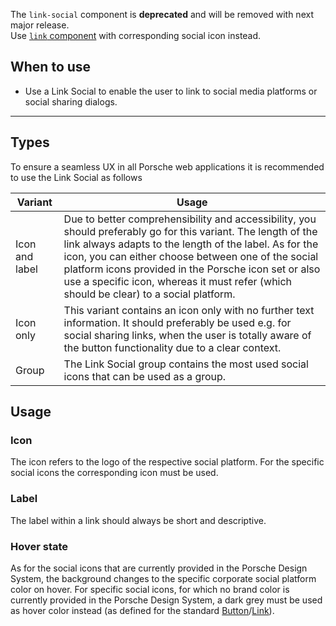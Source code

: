 <ComponentHeading name="Link Social"></ComponentHeading>

<Notification heading="Important note" heading-tag="h2" state="error">
  The <code>link-social</code> component is <strong>deprecated</strong> and will be removed with next major release.<br>
  Use <a href="components/link/examples#link-with-specific-icon"><code>link</code> component</a> with corresponding social icon instead.
</Notification>

<TableOfContents></TableOfContents>

## When to use

- Use a Link Social to enable the user to link to social media platforms or social sharing dialogs.

---

## Types

To ensure a seamless UX in all Porsche web applications it is recommended to use the Link Social as follows

| Variant        | Usage                                                                                                                                                                                                                                                                                                                                                                            |
| -------------- | -------------------------------------------------------------------------------------------------------------------------------------------------------------------------------------------------------------------------------------------------------------------------------------------------------------------------------------------------------------------------------- |
| Icon and label | Due to better comprehensibility and accessibility, you should preferably go for this variant. The length of the link always adapts to the length of the label. As for the icon, you can either choose between one of the social platform icons provided in the Porsche icon set or also use a specific icon, whereas it must refer (which should be clear) to a social platform. |
| Icon only      | This variant contains an icon only with no further text information. It should preferably be used e.g. for social sharing links, when the user is totally aware of the button functionality due to a clear context.                                                                                                                                                              |
| Group          | The Link Social group contains the most used social icons that can be used as a group.                                                                                                                                                                                                                                                                                           |

## Usage

### Icon

The icon refers to the logo of the respective social platform. For the specific social icons the corresponding icon must
be used.

### Label

The label within a link should always be short and descriptive.

### Hover state

As for the social icons that are currently provided in the Porsche Design System, the background changes to the specific
corporate social platform color on hover. For specific social icons, for which no brand color is currently provided in
the Porsche Design System, a dark grey must be used as hover color instead (as defined for the standard
[Button](components/button)/[Link](components/link)).
